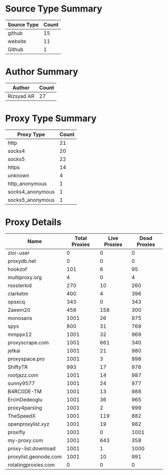 # Source Type Summary

| Source Type | Count |
|-------------|-------|
| github | 15 |
| website | 11 |
| Github | 1 |


# Author Summary

| Author | Count |
|--------|-------|
| Rizsyad AR | 27 |


# Proxy Type Summary

| Proxy Type | Count |
|------------|-------|
| http | 21 |
| socks4 | 20 |
| socks5 | 22 |
| https | 14 |
| unknown | 4 |
| http_anonymous | 1 |
| socks4_anonymous | 1 |
| socks5_anonymous | 1 |


# Proxy Details

| Name | Total Proxies | Live Proxies | Dead Proxies |
|------|---------------|--------------|---------------|
| zloi-user | 0 | 0 | 0 |
| proxydb.net | 0 | 0 | 0 |
| hookzof | 101 | 6 | 95 |
| multiproxy.org | 4 | 0 | 4 |
| roosterkid | 270 | 10 | 260 |
| clarketm | 400 | 4 | 396 |
| opsxcq | 343 | 0 | 343 |
| Zaeem20 | 458 | 158 | 300 |
| monosans | 1001 | 26 | 975 |
| spys | 800 | 31 | 769 |
| mmppx12 | 1001 | 32 | 969 |
| proxyscrape.com | 1001 | 661 | 340 |
| jetkai | 1001 | 21 | 980 |
| proxyspace.pro | 1001 | 3 | 998 |
| ShiftyTR | 993 | 17 | 976 |
| rootjazz.com | 1001 | 14 | 987 |
| sunny9577 | 1001 | 24 | 977 |
| B4RC0DE-TM | 1001 | 13 | 988 |
| ErcinDedeoglu | 1001 | 36 | 965 |
| proxy4parsing | 1001 | 2 | 999 |
| TheSpeedX | 1001 | 119 | 882 |
| openproxylist.xyz | 1001 | 19 | 982 |
| proxifly | 1001 | 0 | 1001 |
| my-proxy.com | 1001 | 643 | 358 |
| proxy-list.download | 1001 | 1 | 1000 |
| proxylist.geonode.com | 1001 | 10 | 991 |
| rotatingproxies.com | 0 | 0 | 0 |
